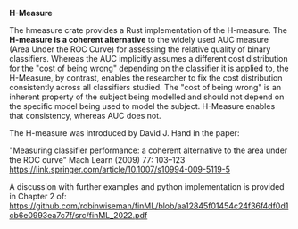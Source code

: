 **H-Measure**

The hmeasure crate provides a Rust implementation of the H-measure. The **H-measure is a coherent alternative**
to the widely used AUC measure (Area Under the ROC Curve) for assessing the relative quality
of binary classifiers. Whereas the AUC implicitly assumes a different cost distribution for the
"cost of being wrong" depending on the classifier it is applied to, the H-Measure, by contrast, enables
the researcher to fix the cost distribution consistently across all classifiers studied. The "cost of
being wrong" is an inherent property of the subject being modelled and should not depend on the
specific model being used to model the subject. H-Measure enables that consistency, whereas AUC does not.

The H-measure was introduced by David J. Hand in the paper:

"Measuring classifier performance: a coherent alternative to the area under the ROC curve"
Mach Learn (2009) 77: 103–123
<https://link.springer.com/article/10.1007/s10994-009-5119-5>

A discussion with further examples and python implementation is provided in Chapter 2 of:
<https://github.com/robinwiseman/finML/blob/aa12845f01454c24f36f4df0d1cb6e0993ea7c7f/src/finML_2022.pdf>
